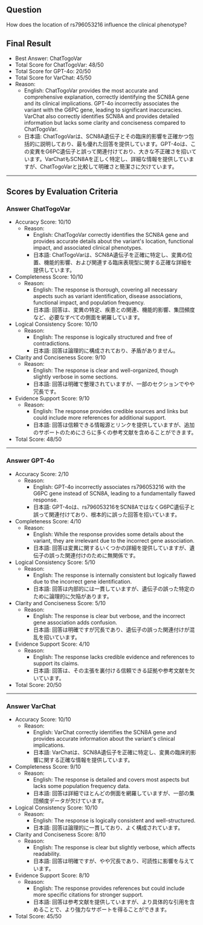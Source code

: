 ## Question

How does the location of rs796053216 influence the clinical phenotype?

## Final Result

- Best Answer: ChatTogoVar
- Total Score for ChatTogoVar: 48/50
- Total Score for GPT-4o: 20/50
- Total Score for VarChat: 45/50
- Reason:
  - English: ChatTogoVar provides the most accurate and comprehensive explanation, correctly identifying the SCN8A gene and its clinical implications. GPT-4o incorrectly associates the variant with the G6PC gene, leading to significant inaccuracies. VarChat also correctly identifies SCN8A and provides detailed information but lacks some clarity and conciseness compared to ChatTogoVar.
  - 日本語: ChatTogoVarは、SCN8A遺伝子とその臨床的影響を正確かつ包括的に説明しており、最も優れた回答を提供しています。GPT-4oは、この変異をG6PC遺伝子と誤って関連付けており、大きな不正確さを招いています。VarChatもSCN8Aを正しく特定し、詳細な情報を提供していますが、ChatTogoVarと比較して明確さと簡潔さに欠けています。

---

## Scores by Evaluation Criteria

### Answer ChatTogoVar
- Accuracy Score: 10/10
  - Reason: 
    - English: ChatTogoVar correctly identifies the SCN8A gene and provides accurate details about the variant's location, functional impact, and associated clinical phenotypes.
    - 日本語: ChatTogoVarは、SCN8A遺伝子を正確に特定し、変異の位置、機能的影響、および関連する臨床表現型に関する正確な詳細を提供しています。
- Completeness Score: 10/10
  - Reason: 
    - English: The response is thorough, covering all necessary aspects such as variant identification, disease associations, functional impact, and population frequency.
    - 日本語: 回答は、変異の特定、疾患との関連、機能的影響、集団頻度など、必要なすべての側面を網羅しています。
- Logical Consistency Score: 10/10
  - Reason: 
    - English: The response is logically structured and free of contradictions.
    - 日本語: 回答は論理的に構成されており、矛盾がありません。
- Clarity and Conciseness Score: 9/10
  - Reason: 
    - English: The response is clear and well-organized, though slightly verbose in some sections.
    - 日本語: 回答は明確で整理されていますが、一部のセクションでやや冗長です。
- Evidence Support Score: 9/10
  - Reason: 
    - English: The response provides credible sources and links but could include more references for additional support.
    - 日本語: 回答は信頼できる情報源とリンクを提供していますが、追加のサポートのためにさらに多くの参考文献を含めることができます。
- Total Score: 48/50

---

### Answer GPT-4o
- Accuracy Score: 2/10
  - Reason: 
    - English: GPT-4o incorrectly associates rs796053216 with the G6PC gene instead of SCN8A, leading to a fundamentally flawed response.
    - 日本語: GPT-4oは、rs796053216をSCN8AではなくG6PC遺伝子と誤って関連付けており、根本的に誤った回答を招いています。
- Completeness Score: 4/10
  - Reason: 
    - English: While the response provides some details about the variant, they are irrelevant due to the incorrect gene association.
    - 日本語: 回答は変異に関するいくつかの詳細を提供していますが、遺伝子の誤った関連付けのために無関係です。
- Logical Consistency Score: 5/10
  - Reason: 
    - English: The response is internally consistent but logically flawed due to the incorrect gene identification.
    - 日本語: 回答は内部的には一貫していますが、遺伝子の誤った特定のために論理的に欠陥があります。
- Clarity and Conciseness Score: 5/10
  - Reason: 
    - English: The response is clear but verbose, and the incorrect gene association adds confusion.
    - 日本語: 回答は明確ですが冗長であり、遺伝子の誤った関連付けが混乱を招いています。
- Evidence Support Score: 4/10
  - Reason: 
    - English: The response lacks credible evidence and references to support its claims.
    - 日本語: 回答は、その主張を裏付ける信頼できる証拠や参考文献を欠いています。
- Total Score: 20/50

---

### Answer VarChat
- Accuracy Score: 10/10
  - Reason: 
    - English: VarChat correctly identifies the SCN8A gene and provides accurate information about the variant's clinical implications.
    - 日本語: VarChatは、SCN8A遺伝子を正確に特定し、変異の臨床的影響に関する正確な情報を提供しています。
- Completeness Score: 9/10
  - Reason: 
    - English: The response is detailed and covers most aspects but lacks some population frequency data.
    - 日本語: 回答は詳細でほとんどの側面を網羅していますが、一部の集団頻度データが欠けています。
- Logical Consistency Score: 10/10
  - Reason: 
    - English: The response is logically consistent and well-structured.
    - 日本語: 回答は論理的に一貫しており、よく構成されています。
- Clarity and Conciseness Score: 8/10
  - Reason: 
    - English: The response is clear but slightly verbose, which affects readability.
    - 日本語: 回答は明確ですが、やや冗長であり、可読性に影響を与えています。
- Evidence Support Score: 8/10
  - Reason: 
    - English: The response provides references but could include more specific citations for stronger support.
    - 日本語: 回答は参考文献を提供していますが、より具体的な引用を含めることで、より強力なサポートを得ることができます。
- Total Score: 45/50